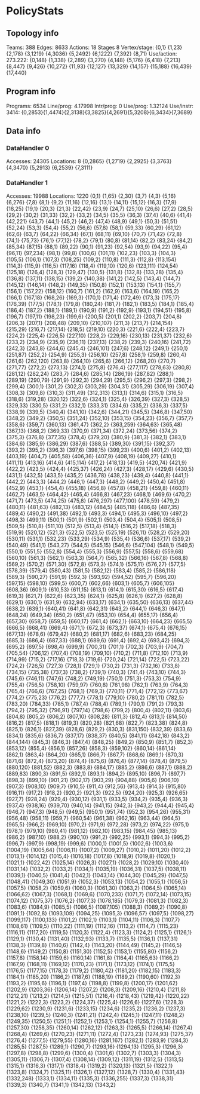 # PolicyStats
## Topology info
Teams:		388
Edges:		8633
Actions:	18
Stages		8
Vertex/stage:	{0,1} {1,23} {2,178} {3,1219} {4,3036} {5,2492} {6,1222} {7,392} {8,71} 
Use/action:	273.222: {0,148} {1,338} {2,289} {3,270} {4,148} {5,176} {6,418} {7,213} {8,447} {9,426} {10,272} {11,93} {12,127} {13,329} {14,157} {15,188} {16,439} {17,440} 

## Program info
Programs:	6534
Line/prog:	4.17998
Intr/prog:	0
Use/prog:	1.32124
Use/instr:	3414: {0,2853}{1,4474}{2,3138}{3,3825}{4,2691}{5,3208}{6,3434}{7,3689}

## Data info

### DataHandler 0
Accesses:	24305
Locations:	8
{0,2865} {1,2719} {2,2925} {3,3763} {4,3470} {5,2913} {6,2539} {7,3111} 

### DataHandler 1
Accesses:	19988
Locations:	1220
{0,1} {1,65} {2,30} {3,7} {4,3} {5,16} {6,276} {7,8} {8,1} {9,2} {11,16} {12,16} {13,1} {14,11} {15,12} {16,3} {17,9} {18,25} {19,1} {20,3} {21,3} {22,42} {23,9} {24,7} {25,10} {26,6} {27,2} {28,5} {29,2} {30,2} {31,33} {32,2} {33,2} {34,5} {35,5} {36,3} {37,4} {40,6} {41,4} {42,221} {43,7} {44,1} {45,2} {46,2} {47,4} {48,9} {49,1} {50,3} {51,51} {52,24} {53,3} {54,4} {55,2} {56,6} {57,8} {58,1} {59,33} {60,29} {61,12} {62,6} {63,7} {64,22} {66,34} {67,1} {68,11} {69,10} {70,7} {71,42} {72,8} {74,1} {75,73} {76,1} {77,12} {78,2} {79,1} {80,8} {81,14} {82,2} {83,24} {84,2} {85,34} {87,15} {88,1} {89,22} {90,1} {91,23} {92,54} {93,9} {94,22} {95,4} {96,11} {97,234} {98,1} {99,8} {100,6} {101,11} {102,23} {103,3} {104,3} {105,5} {106,1} {107,3} {108,25} {109,2} {110,8} {111,3} {112,8} {113,154} {114,3} {115,9} {116,5} {117,16} {118,4} {119,10} {120,6} {123,111} {124,54} {125,18} {126,4} {128,3} {129,47} {130,5} {131,8} {132,8} {133,28} {135,4} {136,8} {137,11} {138,15} {139,2} {140,38} {141,2} {142,5} {143,4} {144,7} {145,12} {146,14} {148,2} {149,35} {150,8} {152,1} {153,13} {154,1} {155,7} {156,1} {157,22} {158,12} {160,7} {161,2} {162,9} {163,6} {164,19} {165,2} {166,1} {167,18} {168,26} {169,3} {170,1} {171,4} {172,49} {173,3} {175,17} {176,39} {177,5} {178,1} {179,8} {180,24} {181,7} {182,1} {183,5} {184,1} {185,4} {186,4} {187,2} {188,1} {189,1} {190,9} {191,2} {192,9} {193,1} {194,51} {195,8} {196,7} {197,11} {198,23} {199,6} {200,5} {201,1} {202,2} {203,7} {204,8} {206,3} {207,1} {208,48} {209,10} {210,107} {211,3} {213,7} {214,154} {215,29} {216,7} {217,14} {218,5} {219,10} {220,3} {221,6} {222,4} {223,7} {224,2} {225,4} {226,5} {227,10} {228,2} {229,16} {230,13} {231,37} {232,6} {233,2} {234,9} {235,9} {236,11} {237,13} {238,2} {239,3} {240,16} {241,72} {242,3} {243,8} {244,6} {245,4} {246,101} {247,6} {248,12} {249,1} {250,1} {251,87} {252,2} {254,9} {255,3} {256,10} {257,8} {258,1} {259,8} {260,4} {261,6} {262,120} {263,8} {264,10} {265,6} {266,12} {268,20} {270,7} {271,77} {272,2} {273,13} {274,1} {275,8} {276,4} {277,117} {278,63} {280,8} {281,12} {282,24} {283,7} {284,6} {285,14} {286,19} {287,82} {288,1} {289,19} {290,79} {291,9} {292,3} {294,29} {295,5} {296,2} {297,3} {298,2} {299,4} {300,1} {301,2} {302,3} {303,29} {304,31} {305,29} {306,19} {307,4} {308,3} {309,8} {310,3} {311,49} {312,313} {313,1} {314,6} {315,1} {316,5} {318,6} {319,28} {320,12} {322,6} {324,1} {325,4} {326,39} {327,3} {328,5} {329,33} {330,5} {331,2} {332,1} {333,31} {334,6} {335,2} {336,3} {337,5} {338,9} {339,5} {340,4} {341,10} {342,6} {344,21} {345,5} {346,8} {347,50} {348,2} {349,2} {350,5} {351,24} {352,10} {353,15} {354,23} {356,7} {357,7} {358,6} {359,7} {360,13} {361,47} {362,2} {363,259} {364,63} {365,48} {367,13} {368,2} {369,33} {370,9} {371,34} {372,24} {373,56} {374,2} {375,3} {376,8} {377,35} {378,4} {379,20} {380,9} {381,3} {382,1} {383,1} {384,6} {385,9} {386,29} {387,6} {388,5} {389,30} {391,15} {392,37} {393,2} {395,2} {396,3} {397,6} {398,15} {399,23} {400,6} {401,2} {402,13} {403,19} {404,7} {405,58} {406,36} {407,9} {408,19} {409,27} {410,1} {411,11} {413,16} {414,6} {415,114} {417,2} {418,13} {419,5} {420,74} {421,9} {422,2} {423,5} {424,4} {425,37} {426,24} {427,3} {428,17} {429,6} {430,5} {431,1} {432,5} {433,5} {435,2} {436,78} {438,23} {439,4} {440,8} {441,1} {442,2} {443,3} {444,2} {446,1} {447,3} {448,2} {449,2} {450,4} {451,8} {452,9} {453,1} {454,4} {455,18} {456,8} {457,8} {458,21} {459,8} {460,11} {462,7} {463,5} {464,42} {465,4} {466,8} {467,23} {468,1} {469,6} {470,2} {471,7} {473,5} {474,25} {475,8} {476,297} {477,100} {478,59} {479,2} {480,11} {481,63} {482,13} {483,12} {484,5} {485,118} {486,6} {487,35} {489,4} {490,2} {491,38} {492,1} {493,3} {494,1} {495,3} {496,10} {497,2} {498,3} {499,11} {500,1} {501,9} {502,1} {503,4} {504,4} {505,1} {508,5} {509,5} {510,8} {511,10} {512,5} {513,4} {514,1} {516,2} {517,18} {518,3} {519,9} {520,12} {521,3} {522,5} {523,5} {525,19} {526,11} {528,2} {529,20} {530,11} {531,1} {532,23} {533,29} {534,9} {535,4} {536,6} {537,17} {539,2} {540,49} {541,1} {543,27} {544,5} {545,15} {546,6} {547,104} {548,1} {549,5} {550,1} {551,5} {552,8} {554,4} {555,3} {556,9} {557,5} {558,6} {559,68} {560,10} {561,3} {562,1} {563,3} {564,7} {565,32} {566,16} {567,8} {568,8} {569,2} {570,2} {571,30} {572,8} {573,3} {574,1} {575,11} {576,27} {577,5} {578,39} {579,4} {580,43} {581,5} {582,12} {583,4} {585,2} {586,118} {589,3} {590,27} {591,9} {592,3} {593,92} {594,52} {595,7} {596,20} {597,15} {598,10} {599,5} {600,7} {602,66} {603,1} {605,7} {606,105} {608,36} {609,1} {610,53} {611,15} {613,1} {614,1} {615,30} {616,5} {617,4} {619,3} {621,7} {622,6} {623,35} {624,1} {625,8} {626,1} {627,2} {628,8} {629,1} {630,1} {631,9} {632,94} {633,17} {634,1} {635,50} {636,13} {637,44} {638,2} {639,1} {640,41} {641,8} {642,31} {643,2} {644,1} {646,3} {647,1} {648,24} {649,34} {650,2} {651,47} {653,10} {654,4} {655,17} {656,4} {657,30} {658,7} {659,5} {660,17} {661,4} {662,1} {663,10} {664,23} {665,5} {666,5} {668,41} {669,4} {671,1} {672,3} {673,37} {674,1} {675,4} {676,15} {677,13} {678,6} {679,42} {680,2} {681,17} {682,6} {683,23} {684,25} {685,3} {686,4} {687,33} {688,1} {689,6} {691,4} {692,4} {693,42} {694,3} {695,2} {697,5} {698,4} {699,9} {700,31} {701,1} {702,3} {703,9} {704,7} {705,54} {706,12} {707,4} {708,19} {709,10} {710,2} {711,8} {712,10} {713,9} {714,99} {715,2} {717,16} {718,3} {719,6} {720,24} {721,14} {722,5} {723,22} {724,2} {726,5} {727,3} {728,1} {729,1} {730,2} {731,3} {732,16} {733,8} {734,15} {735,38} {737,3} {738,2} {739,1} {740,3} {741,4} {743,10} {744,3} {745,6} {746,11} {747,6} {748,2} {749,19} {750,1} {751,3} {753,3} {754,9} {755,4} {756,5} {758,10} {759,97} {760,8} {761,98} {762,1} {763,9} {764,3} {765,4} {766,6} {767,25} {768,1} {769,3} {770,11} {771,4} {772,12} {773,67} {774,2} {775,23} {776,2} {777,7} {778,1} {779,10} {780,2} {781,11} {782,5} {783,20} {784,33} {785,1} {787,4} {788,4} {789,1} {790,1} {791,2} {793,3} {794,2} {795,32} {796,91} {797,14} {798,6} {799,2} {800,4} {802,11} {803,6} {804,8} {805,2} {806,2} {807,10} {808,28} {811,3} {812,4} {813,1} {814,50} {816,2} {817,5} {818,1} {819,3} {820,28} {821,68} {822,7} {823,38} {824,8} {825,1} {826,1} {827,39} {828,6} {829,2} {830,3} {831,150} {832,39} {833,6} {834,1} {835,6} {836,7} {837,17} {838,37} {840,5} {841,11} {842,18} {843,2} {844,144} {845,3} {846,3} {847,4} {848,25} {849,2} {850,9} {851,7} {852,3} {853,12} {855,4} {856,1} {857,26} {858,3} {859,102} {860,14} {861,14} {862,1} {863,4} {864,20} {865,1} {866,7} {867,7} {868,6} {869,1} {870,3} {871,6} {872,4} {873,20} {874,4} {875,6} {876,4} {877,14} {878,4} {879,5} {880,120} {881,52} {882,3} {883,8} {884,17} {885,2} {886,6} {887,1} {888,2} {889,83} {890,3} {891,5} {892,1} {893,1} {894,2} {895,10} {896,7} {897,7} {898,3} {899,10} {901,21} {902,17} {903,29} {904,88} {905,6} {906,10} {907,3} {908,10} {909,7} {910,5} {911,4} {912,56} {913,4} {914,3} {915,80} {916,11} {917,2} {918,2} {920,2} {921,3} {922,5} {924,20} {925,3} {926,65} {927,7} {928,24} {929,4} {930,12} {931,1} {933,5} {934,2} {935,4} {936,3} {937,4} {938,16} {939,70} {940,14} {941,15} {942,3} {943,2} {944,4} {945,4} {946,7} {947,3} {948,5} {949,5} {950,1} {951,74} {952,3} {954,26} {955,31} {956,48} {958,11} {959,7} {960,54} {961,38} {962,16} {963,44} {964,5} {965,5} {966,2} {969,10} {970,2} {971,9} {972,28} {973,2} {974,22} {975,1} {978,1} {979,10} {980,41} {981,12} {982,10} {983,15} {984,45} {985,13} {986,2} {987,10} {988,2} {990,10} {991,2} {992,25} {993,1} {994,3} {995,2} {996,7} {997,9} {998,19} {999,6} {1000,1} {1001,5} {1002,6} {1003,6} {1004,19} {1005,64} {1006,11} {1007,2} {1009,27} {1010,2} {1011,20} {1012,2} {1013,1} {1014,12} {1015,4} {1016,18} {1017,8} {1018,9} {1019,8} {1020,1} {1021,1} {1022,42} {1025,14} {1026,3} {1027,1} {1028,2} {1029,10} {1030,40} {1031,14} {1032,2} {1033,2} {1034,1} {1035,19} {1036,31} {1037,5} {1038,11} {1039,1} {1040,5} {1041,4} {1042,1} {1043,14} {1044,30} {1045,29} {1047,5} {1048,41} {1049,30} {1051,9} {1052,3} {1053,13} {1054,2} {1055,1} {1056,5} {1057,5} {1058,2} {1059,6} {1060,3} {1061,30} {1063,2} {1064,5} {1065,14} {1066,62} {1067,3} {1068,1} {1069,6} {1070,233} {1071,7} {1072,14} {1073,15} {1074,12} {1075,37} {1076,2} {1077,3} {1078,185} {1079,3} {1081,3} {1082,3} {1083,6} {1084,9} {1085,5} {1086,5} {1087,105} {1088,3} {1089,2} {1090,8} {1091,1} {1092,8} {1093,109} {1094,25} {1095,3} {1096,57} {1097,5} {1098,27} {1099,117} {1100,133} {1101,2} {1102,1} {1103,1} {1104,11} {1106,3} {1107,7} {1108,61} {1109,5} {1110,22} {1111,19} {1112,16} {1113,2} {1114,7} {1115,23} {1116,11} {1117,20} {1119,5} {1120,3} {1122,4} {1123,3} {1124,2} {1125,1} {1126,1} {1129,1} {1130,4} {1131,40} {1132,93} {1133,7} {1135,5} {1136,1} {1137,31} {1138,3} {1139,8} {1140,6} {1142,4} {1143,20} {1144,49} {1145,2} {1146,5} {1148,6} {1149,2} {1150,8} {1151,30} {1152,5} {1153,1} {1155,80} {1156,2} {1157,8} {1158,14} {1159,6} {1160,14} {1161,8} {1164,4} {1165,63} {1166,2} {1167,9} {1168,11} {1169,12} {1170,23} {1171,1} {1173,12} {1174,1} {1175,5} {1176,5} {1177,15} {1178,3} {1179,2} {1180,42} {1181,20} {1182,15} {1183,3} {1184,1} {1185,20} {1186,2} {1187,6} {1188,19} {1189,2} {1190,60} {1192,3} {1193,2} {1195,6} {1196,1} {1197,4} {1198,8} {1199,8} {1200,17} {1201,62} {1202,9} {1203,36} {1206,14} {1207,2} {1208,3} {1209,16} {1210,4} {1211,8} {1212,21} {1213,2} {1214,5} {1215,51} {1216,4} {1218,43} {1219,42} {1220,22} {1221,2} {1222,3} {1223,2} {1224,37} {1225,4} {1226,6} {1227,6} {1228,3} {1229,62} {1230,9} {1231,6} {1233,15} {1234,6} {1235,2} {1236,2} {1237,3} {1238,10} {1239,5} {1240,3} {1241,21} {1242,4} {1245,1} {1247,11} {1248,2} {1249,35} {1250,5} {1251,1} {1252,1} {1253,1} {1254,1} {1255,7} {1256,8} {1257,30} {1258,35} {1260,14} {1262,12} {1263,3} {1265,5} {1266,14} {1267,4} {1268,4} {1269,6} {1270,23} {1271,11} {1272,4} {1273,23} {1274,93} {1275,37} {1276,4} {1277,5} {1279,55} {1280,16} {1281,167} {1282,1} {1283,9} {1284,3} {1285,5} {1287,5} {1289,1} {1290,7} {1293,16} {1294,13} {1295,3} {1296,3} {1297,8} {1298,8} {1299,6} {1300,4} {1301,6} {1302,7} {1303,3} {1304,3} {1305,11} {1306,7} {1307,4} {1308,14} {1309,12} {1311,19} {1312,5} {1313,5} {1315,1} {1316,3} {1317,1} {1318,4} {1319,2} {1320,13} {1321,5} {1322,1} {1323,8} {1324,7} {1325,11} {1326,1} {1327,12} {1328,7} {1330,4} {1331,43} {1332,248} {1333,1} {1334,11} {1335,3} {1336,255} {1337,3} {1338,31} {1339,3} {1340,7} {1341,1} {1342,13} {1343,2} 